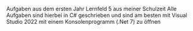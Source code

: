 Aufgaben aus dem ersten Jahr Lernfeld 5 aus meiner Schulzeit 
Alle Aufgaben sind hierbei in C# geschrieben und sind am besten mit Visual Studio 2022 mit einem Konsolenprogramm (.Net 7) zu öffnen

